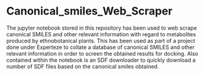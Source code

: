 # Canonical_smiles_Web_Scraper

The jupyter notebook stored in this repository has been used to web scrape canonical SMILES and other relevant information with regard to metabolites produced by ethnobotanical plants. This has been used as part of a project done under Experteze to collate a database of canonical SMILES and other relevant information in order to screen the obtained results for docking. Also contained within the notebook is an SDF downloader to quickly download a number of SDF files based on the canonical smiles obtained.
